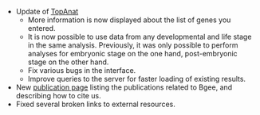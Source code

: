 * Update of [TopAnat](/bgee14_1/?page=top_anat#/)
    * More information is now displayed about the list of genes you entered.
    * It is now possible to use data from any developmental and life
    stage in the same analysis. Previously, it was only possible to
    perform analyses for embryonic stage on the one hand,
    post-embryonic stage on the other hand.
    * Fix various bugs in the interface.
    * Improve queries to the server for faster loading of existing
    results.
* New [publication page](/bgee14_1/?page=publication) listing the publications related to Bgee, and describing how to
              cite us.
* Fixed several broken links to external resources.
